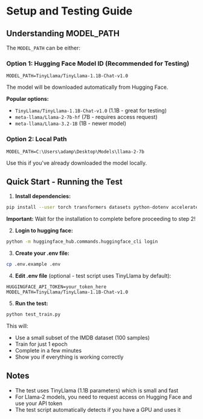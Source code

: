 # Setup and Testing Guide

## Understanding MODEL_PATH

The `MODEL_PATH` can be either:

### Option 1: Hugging Face Model ID (Recommended for Testing)

```
MODEL_PATH=TinyLlama/TinyLlama-1.1B-Chat-v1.0
```

The model will be downloaded automatically from Hugging Face.

**Popular options:**

-   `TinyLlama/TinyLlama-1.1B-Chat-v1.0` (1.1B - great for testing)
-   `meta-llama/Llama-2-7b-hf` (7B - requires access request)
-   `meta-llama/Llama-3.2-1B` (1B - newer model)

### Option 2: Local Path

```
MODEL_PATH=C:\Users\adamp\Desktop\Models\llama-2-7b
```

Use this if you've already downloaded the model locally.

## Quick Start - Running the Test

1. **Install dependencies:**

```bash
pip install --user torch transformers datasets python-dotenv accelerate
```

**Important:** Wait for the installation to complete before proceeding to step 2!

2. **Login to hugging face:**

```bash
python -m huggingface_hub.commands.huggingface_cli login
```

3. **Create your .env file:**

```bash
cp .env.example .env
```

4. **Edit .env file** (optional - test script uses TinyLlama by default):

```
HUGGINGFACE_API_TOKEN=your_token_here
MODEL_PATH=TinyLlama/TinyLlama-1.1B-Chat-v1.0
```

5. **Run the test:**

```bash
python test_train.py
```

This will:

-   Use a small subset of the IMDB dataset (100 samples)
-   Train for just 1 epoch
-   Complete in a few minutes
-   Show you if everything is working correctly

## Notes

-   The test uses TinyLlama (1.1B parameters) which is small and fast
-   For Llama-2 models, you need to request access on Hugging Face and use your API token
-   The test script automatically detects if you have a GPU and uses it
